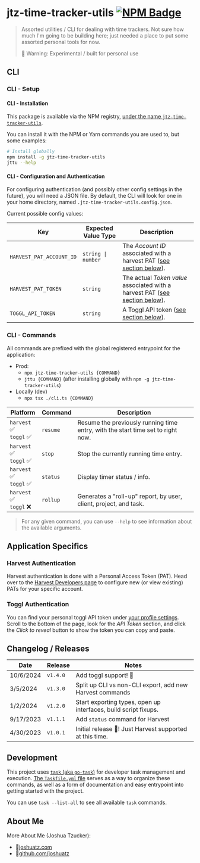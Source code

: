 # jtz-time-tracker-utils [![NPM Badge](https://img.shields.io/npm/v/jtz-time-tracker-utils)](https://www.npmjs.com/package/jtz-time-tracker-utils)

> Assorted utilities / CLI for dealing with time trackers. Not sure how much I'm going to be building here; just needed a place to put some assorted personal tools for now.
>
> 🚨 Warning: Experimental / built for personal use

## CLI

### CLI - Setup

#### CLI - Installation

This package is available via the NPM registry, [under the name `jtz-time-tracker-utils`](https://www.npmjs.com/package/jtz-time-tracker-utils).

You can install it with the NPM or Yarn commands you are used to, but some examples:

```sh
# Install globally
npm install -g jtz-time-tracker-utils
jttu --help
```

#### CLI - Configuration and Authentication

For configuring authentication (and possibly other config settings in the future), you will need a JSON file. By default, the CLI will look for one in your home directory, named `.jtz-time-tracker-utils.config.json`.

Current possible config values:

Key | Expected Value Type | Description
--- | --- | ---
`HARVEST_PAT_ACCOUNT_ID` | `string \| number` | The *Account ID* associated with a harvest PAT ([see section below](#harvest-authentication)).
`HARVEST_PAT_TOKEN` | `string` | The actual *Token value* associated with a harvest PAT ([see section below](#harvest-authentication)).
`TOGGL_API_TOKEN` | `string` | A Toggl API token ([see section below](#toggl-authentication)).

### CLI - Commands

All commands are prefixed with the global registered entrypoint for the application:

- Prod:
	- `npx jtz-time-tracker-utils {COMMAND}`
	- `jttu {COMMAND}` (after installing globally with `npm -g jtz-time-tracker-utils`)
- Locally (dev)
	- `npx tsx ./cli.ts {COMMAND}`

Platform | Command | Description
--- | --- | ---
`harvest` ✅ <br> `toggl` ✅ | `resume` | Resume the previously running time entry, with the start time set to right now.
`harvest` ✅ <br> `toggl` ✅ | `stop` | Stop the currently running time entry.
`harvest` ✅ <br> `toggl` ✅ | `status` | Display timer status / info.
`harvest` ✅ <br> `toggl` ❌ | `rollup` | Generates a "roll-up" report, by user, client, project, and task.

> For any given command, you can use `--help` to see information about the available arguments.

## Application Specifics

### Harvest Authentication

Harvest authentication is done with a Personal Access Token (PAT). Head over to the [Harvest Developers page](https://id.getharvest.com/developers) to configure new (or view existing) PATs for your specific account.

### Toggl Authentication

You can find your personal toggl API token under [your profile settings](https://track.toggl.com/profile). Scroll to the bottom of the page, look for the *API Token* section, and click the *Click to reveal* button to show the token you can copy and paste.

## Changelog / Releases

Date | Release | Notes
--- | --- | ---
10/6/2024 | `v1.4.0` | Add toggl support! 🎉
3/5/2024 | `v1.3.0` | Split up CLI vs non-CLI export, add new Harvest commands
1/2/2024 | `v1.2.0` | Start exporting types, open up interfaces, build script fixups.
9/17/2023 | `v1.1.1` | Add `status` command for Harvest
4/30/2023 | `v1.0.1` | Initial release 🚀! Just Harvest supported at this time.

## Development

This project uses [`task` (aka `go-task`)](https://github.com/go-task/task) for developer task management and execution. [The `Taskfile.yml` file](./Taskfile.yml) serves as a way to organize these commands, as well as a form of documentation and easy entrypoint into getting started with the project.

You can use `task --list-all` to see all available `task` commands.

## About Me
More About Me (Joshua Tzucker):

 - 🔗<a href="https://joshuatz.com/" rel="noopener" target="_blank">joshuatz.com</a>
 - 💾<a href="https://github.com/joshuatz" rel="noopener" target="_blank">github.com/joshuatz</a>
